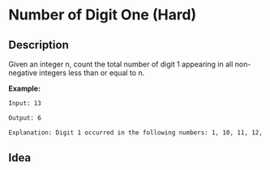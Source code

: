 # Number of Digit One (Hard)

## Description
Given an integer n, count the total number of digit 1 appearing in all non-negative integers less than or equal to n.

**Example:**
```html
Input: 13

Output: 6 

Explanation: Digit 1 occurred in the following numbers: 1, 10, 11, 12, 13.
```


## Idea
